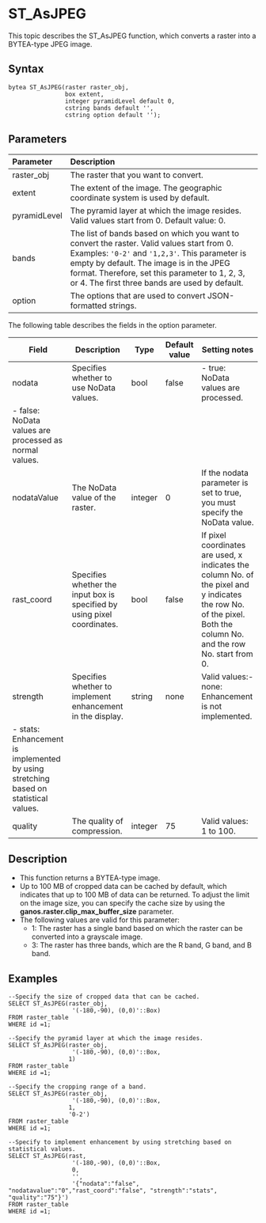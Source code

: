 # ST\_AsJPEG

This topic describes the ST\_AsJPEG function, which converts a raster into a BYTEA-type JPEG image.

## Syntax

```
bytea ST_AsJPEG(raster raster_obj,
                box extent,
                integer pyramidLevel default 0,
                cstring bands default '',
                cstring option default '');
```

## Parameters

|Parameter|Description|
|:--------|:----------|
|raster\_obj|The raster that you want to convert.|
|extent|The extent of the image. The geographic coordinate system is used by default.|
|pyramidLevel|The pyramid layer at which the image resides. Valid values start from 0. Default value: 0.|
|bands|The list of bands based on which you want to convert the raster. Valid values start from 0. Examples: `'0-2'` and `'1,2,3'`. This parameter is empty by default. The image is in the JPEG format. Therefore, set this parameter to 1, 2, 3, or 4. The first three bands are used by default.|
|option|The options that are used to convert JSON-formatted strings.|

The following table describes the fields in the option parameter.

|Field|Description|Type|Default value|Setting notes|
|-----|-----------|----|-------------|-------------|
|nodata|Specifies whether to use NoData values.|bool|false|-   true: NoData values are processed.
-   false: NoData values are processed as normal values. |
|nodataValue|The NoData value of the raster.|integer|0|If the nodata parameter is set to true, you must specify the NoData value.|
|rast\_coord|Specifies whether the input box is specified by using pixel coordinates.|bool|false|If pixel coordinates are used, x indicates the column No. of the pixel and y indicates the row No. of the pixel. Both the column No. and the row No. start from 0.|
|strength|Specifies whether to implement enhancement in the display.|string|none|Valid values:-   none: Enhancement is not implemented.
-   stats: Enhancement is implemented by using stretching based on statistical values. |
|quality|The quality of compression.|integer|75|Valid values: 1 to 100.|

## Description

-   This function returns a BYTEA-type image.
-   Up to 100 MB of cropped data can be cached by default, which indicates that up to 100 MB of data can be returned. To adjust the limit on the image size, you can specify the cache size by using the **ganos.raster.clip\_max\_buffer\_size** parameter.
-   The following values are valid for this parameter:
    -   1: The raster has a single band based on which the raster can be converted into a grayscale image.
    -   3: The raster has three bands, which are the R band, G band, and B band.

## Examples

```
--Specify the size of cropped data that can be cached.
SELECT ST_AsJPEG(raster_obj, 
                  '(-180,-90), (0,0)'::Box) 
FROM raster_table    
WHERE id =1;

--Specify the pyramid layer at which the image resides.
SELECT ST_AsJPEG(raster_obj, 
                  '(-180,-90), (0,0)'::Box,
                 1) 
FROM raster_table    
WHERE id =1;

--Specify the cropping range of a band.
SELECT ST_AsJPEG(raster_obj, 
                  '(-180,-90), (0,0)'::Box,
                 1,
                 '0-2') 
FROM raster_table    
WHERE id =1;

--Specify to implement enhancement by using stretching based on statistical values.
SELECT ST_AsJPEG(rast, 
                  '(-180,-90), (0,0)'::Box, 
                  0, 
                  '', 
                  '{"nodata":"false", "nodatavalue":"0","rast_coord":"false", "strength":"stats", "quality":"75"}')
FROM raster_table    
WHERE id =1;
```

